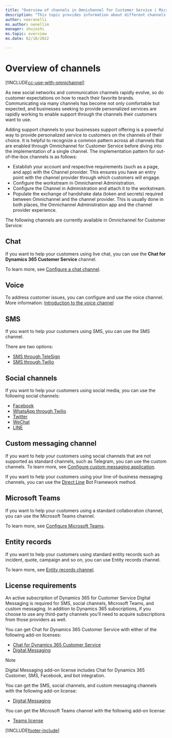 ```yaml
---
title: "Overview of channels in Omnichannel for Customer Service | MicrosoftDocs"
description: "This topic provides information about different channels that are available in Omnichannel for Customer Service."
author: neeranelli
ms.author: nenellim
manager: shujoshi
ms.topic: overview
ms.date: 02/18/2022

---
```


# Overview of channels

[!INCLUDE[cc-use-with-omnichannel](../includes/cc-use-with-omnichannel.md)]

As new social networks and communication channels rapidly evolve, so do customer expectations on how to reach their favorite brands. Communicating via many channels has become not only comfortable but expected, and businesses seeking to provide personalized services are rapidly working to enable support through the channels their customers want to use. 

Adding support channels to your businesses support offering is a powerful way to provide personalized service to customers on the channels of their choice. It is helpful to recognize a common pattern across all channels that are enabled through Omnichannel for Customer Service before diving into the implementation of a single channel. The implementation pattern for out-of-the-box channels is as follows:

- Establish your account and respective requirements (such as a page, and app) with the Channel provider. This ensures you have an entry point with the channel provider through which customers will engage.
- Configure the workstream in Omnichannel Administration.
- Configure the Channel in Administration and attach it to the workstream.
- Populate the exchange of handshake data (token and secrets) required between Omnichannel and the channel provider.  This is usually done in both places, the Omnichannel Administration app and the channel provider experience. 

The following channels are currently available in Omnichannel for Customer Service: 

## Chat

If you want to help your customers using live chat, you can use the **Chat for Dynamics 365 Customer Service** channel.

To learn more, see [Configure a chat channel](set-up-chat-widget.md).

## Voice

To address customer issues, you can configure and use the voice channel. More information: [Introduction to the voice channel](voice-channel.md)

## SMS

If you want to help your customers using SMS, you can use the SMS channel.

There are two options:

- [SMS through TeleSign](configure-sms-channel.md)
- [SMS through Twilio](configure-sms-channel-twilio.md)

## Social channels

If you want to help your customers using social media, you can use the following social channels:

- [Facebook](configure-facebook-channel.md)
- [WhatsApp through Twilio](configure-whatsapp-channel.md)
- [Twitter](configure-twitter-channel.md)
- [WeChat](configure-wechat-channel.md)
- [LINE](configure-line-channel.md)

## Custom messaging channel

If you want to help your customers using social channels that are not supported as standard channels, such as Telegram, you can use the custom channels. To learn more, see [Configure custom messaging application](configure-custom-channel.md).

If you want to help your customers using your line-of-business messaging channels, you can use the [Direct Line](bring-your-own-channel.md) Bot Framework method.

## Microsoft Teams

If you want to help your customers using a standard collaboration channel, you can use the Microsoft Teams channel.

To learn more, see [Configure Microsoft Teams](configure-microsoft-teams.md).

## Entity records

If you want to help your customers using standard entity records such as incident, quote, campaign and so on, you can use Entity records channel.

To learn more, see [Entity records channel](entity-channel.md).

## License requirements

An active subscription of Dynamics 365 for Customer Service Digital Messaging is required for SMS, social channels, Microsoft Teams, and custom messaging. In addition to Dynamics 365 subscriptions, if you choose to use any third-party channels you'll need to acquire subscriptions from those providers as well.

You can get Chat for Dynamics 365 Customer Service with either of the following add-on licenses:

- [Chat for Dynamics 365 Customer Service](https://dynamics.microsoft.com/customer-service/overview/#pricing)
- [Digital Messaging](https://dynamics.microsoft.com/customer-service/overview/#pricing)

> [!Note]
> Digital Messaging add-on license includes Chat for Dynamics 365 Customer, SMS, Facebook, and bot integration.

You can get the SMS, social channels, and custom messaging channels with the following add-on license:

- [Digital Messaging](https://dynamics.microsoft.com/customer-service/overview/)

You can get the Microsoft Teams channel with the following add-on license:

- [Teams license](/MicrosoftTeams/office-365-licensing)


[!INCLUDE[footer-include](../includes/footer-banner.md)]

